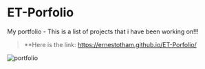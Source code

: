 # ET-Porfolio

My portfolio - This is a list of projects that i have been working on!!!

> **Here is the link: https://ernestotham.github.io/ET-Porfolio/


![portfolio](https://user-images.githubusercontent.com/23125242/146104641-5f001c98-8d00-4af1-ac79-cd4f4c9d91db.jpg)
